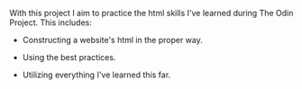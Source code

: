 With this project I aim to practice the html skills I've learned during The Odin Project.
This includes:

- Constructing a website's html in the proper way.

- Using the best practices.

- Utilizing everything I've learned this far.
